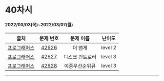 # 40차시
#### 2022/03/03(목)~2022/03/07(월)

|               출처               |                   문제 번호                    |     문제 이름      | 난이도 |
| :------------------------------: | :--------------------------------------------: | :----------------: | :----: |
| [프로그래머스](https://programmers.co.kr/) | [42626](https://programmers.co.kr/learn/courses/30/lessons/42626) | 더 맵게 | level 2 |
| [프로그래머스](https://programmers.co.kr/) | [42627](https://programmers.co.kr/learn/courses/30/lessons/42627) | 디스크 컨트로러 | level 3 |
| [프로그래머스](https://programmers.co.kr/) | [42628](https://programmers.co.kr/learn/courses/30/lessons/42628) | 이중우선순위큐 | level 3 |

---


